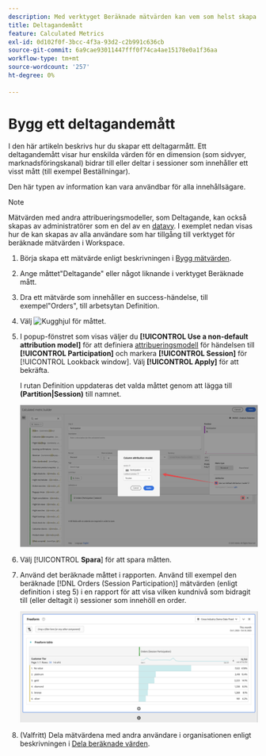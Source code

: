 ```yaml
---
description: Med verktyget Beräknade mätvärden kan vem som helst skapa ett deltagandemått.
title: Deltagandemått
feature: Calculated Metrics
exl-id: 0d102f0f-3bcc-4f3a-93d2-c2b991c636cb
source-git-commit: 6a9cae93011447fff0f74ca4ae15178e0a1f36aa
workflow-type: tm+mt
source-wordcount: '257'
ht-degree: 0%

---
```


# Bygg ett deltagandemått

I den här artikeln beskrivs hur du skapar ett deltagarmått. Ett deltagandemått visar hur enskilda värden för en dimension (som sidvyer, marknadsföringskanal) bidrar till eller deltar i sessioner som innehåller ett visst mått (till exempel Beställningar).

Den här typen av information kan vara användbar för alla innehållsägare.

>[!NOTE]
>
>Mätvärden med andra attribueringsmodeller, som Deltagande, kan också skapas av administratörer som en del av en [datavy](https://experienceleague.adobe.com/docs/analytics-platform/using/cja-dataviews/data-views.html). I exemplet nedan visas hur de kan skapas av alla användare som har tillgång till verktyget för beräknade mätvärden i Workspace.


1. Börja skapa ett mätvärde enligt beskrivningen i [Bygg mätvärden](/help/components/calc-metrics/cm-workflow/cm-build-metrics.md).
1. Ange måttet&quot;Deltagande&quot; eller något liknande i verktyget Beräknade mått.
1. Dra ett mätvärde som innehåller en success-händelse, till exempel&quot;Orders&quot;, till arbetsytan Definition.
1. Välj ![Kugghjul](https://spectrum.adobe.com/static/icons/workflow_18/Smock_Settings_18_N.svg) för måttet.
1. I popup-fönstret som visas väljer du **[!UICONTROL Use a non-default attribution model]** för att definiera [attribueringsmodell](/help/components/calc-metrics/cm-workflow/m-metric-type-alloc.md) för händelsen till **[!UICONTROL Participation]** och markera **[!UICONTROL Session]** för [!UICONTROL Lookback window]. Välj **[!UICONTROL Apply]** för att bekräfta.

   I rutan Definition uppdateras det valda måttet genom att lägga till  **(Partition|Session)** till namnet.

   ![](assets/participation-setup.png)



1. Välj [!UICONTROL **Spara**] för att spara måtten.
1. Använd det beräknade måttet i rapporten. Använd till exempel den beräknade [!DNL Orders (Session Participation)] mätvärden (enligt definition i steg 5) i en rapport för att visa vilken kundnivå som bidragit till (eller deltagit i) sessioner som innehöll en order.

   ![](assets/participation-pages-customer-tier.png)

1. (Valfritt) Dela mätvärdena med andra användare i organisationen enligt beskrivningen i [Dela beräknade värden](/help/components/calc-metrics/cm-workflow/cm-sharing.md).
